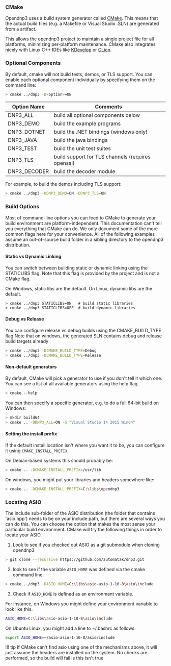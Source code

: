 ### CMake

Opendnp3 uses a build system generator called [CMake](http://www.cmake.org/).  This means that the actual build files (e.g. a Makefile or Visual Studio .SLN) are generated
from a artifact.

This allows the opendnp3 project to maintain a single project file for all platforms, minimizing per-platform maintenance. CMake also integrates nicely with
Linux C++ IDEs like [KDevelop](https://www.kdevelop.org/) or [CLion](https://www.jetbrains.com/clion/).

### Optional Components

By default, cmake will not build tests, demos, or TLS support. You can enable each optional component individually by specifying
them on the command line:

```sh
> cmake ../dnp3 -D<option>=ON
```

| Option Name    | Comments                                          |
| -------------- | ------------------------------------------------- |
| DNP3_ALL       | build all optional components below               |
| DNP3_DEMO      | build the example programs                        |
| DNP3_DOTNET    | build the .NET bindings (windows only)            |
| DNP3_JAVA      | build the java bindings                           |
| DNP3_TEST      | build the unit test suites                        |
| DNP3_TLS       | build support for TLS channels (requires openssl) |
| DNP3_DECODER   | build the decoder module                          |

For example, to build the demos including TLS support:
```sh
> cmake ../dnp3 -DDNP3_DEMO=ON -DDNP3_TLS=ON
```

### Build Options

Most of command-line options you can feed to CMake to generate your build environment are platform-independent.  This documentation can't tell you everything that
CMake can do. We only document some of the more common flags here for your convenience. All of the following examples assume an out-of-source build folder in a
sibling directory to the opendnp3 distribution.

#### Static vs Dynamic Linking

You can switch between building static or dynamic linking using the STATICLIBS flag. Note that this flag is provided by the project and is not a CMake flag.

On Windows, static libs are the default. On Linux, dynamic libs are the default.

```
> cmake ../dnp3 STATICLIBS=ON	# build static libraries
> cmake ../dnp3 STATICLIBS=OFF	# build dynamic libraries
```

#### Debug vs Release

You can configure release vs debug builds using the CMAKE_BUILD_TYPE flag
Note that on windows, the generated SLN contains debug and release build targets already
```sh
> cmake ../dnp3 -DCMAKE_BUILD_TYPE=Debug
> cmake ../dnp3 -DCMAKE_BUILD_TYPE=Release
```

#### Non-default generators

By default, CMake will pick a generator to use if you don't tell it which one. You can see a list of all available generators using the help flag.
```sh
> cmake --help
```
You can then specify a specific generator, e.g. to do a full 64-bit build on Windows:

```sh
> mkdir build64
> cmake .. -DDNP3_ALL=ON -G "Visual Studio 14 2015 Win64"
```

#### Setting the install prefix

If the default install location isn't where you want it to be, you can configure it using `CMAKE_INSTALL_PREFIX`.

On Debian-based systems this should probably be:
```sh
> cmake .. -DCMAKE_INSTALL_PREFIX=/usr/lib
```

On windows, you might put your libraries and headers somewhere like:
```sh
> cmake .. -DCMAKE_INSTALL_PREFIX=C:\libs\opendnp3
```

### Locating ASIO

The include sub-folder of the ASIO distribution (the folder that contains 'asio.hpp') needs to be on your include path, but there are several ways you can do this.
You can choose the option that makes the most sense your particular build environment. CMake will try the following things in order to locate your ASIO.

1) Look to see if you checked out ASIO as a git submodule when cloning opendnp3

```sh
> git clone --recursive https://github.com/automatak/dnp3.git
```

2) look to see if the variable `ASIO_HOME` was defined via the cmake command line.

```sh
> cmake ../dnp3 -DASIO_HOME=C:\libs\asio-asio-1-10-8\asio\include
```

3) Check if `ASIO_HOME` is defined as an environment variable.

For instance, on Windows you might define your environment variable to look like this.
```sh
ASIO_HOME=C:\libs\asio-asio-1-10-8\asio\include
```
On Ubuntu Linux, you might add a line to ~/.bashrc as follows:
```sh
export ASIO_HOME=~/asio-asio-1-10-8/asio/include
```

!!! tip
    If CMake can't find asio using one of the mechanisms above, it will just assume the headers are installed on the system.
	No checks are performed, so the build will fail is this isn't true

